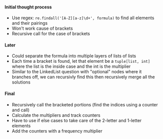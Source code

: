 #### Initial thought process

- Use regex: `re.findall('[A-Z][a-z]\d+', formula)` to find all elements and their pairings
- Won't work cause of brackets
- Recursive call for the case of brackets


#### Later

- Could separate the formula into multiple layers of lists of lists
- Each time a bracket is found, let that element be a `tuple[list, int]` where the list is the inside case and the int is the multiplier
- Similar to the LinkedList question with "optional" nodes where it branches off, we can recursivly find this then recursively merge all the solutions

#### Final

- Recursively call the bracketed portions (find the indices using a counter and call)
- Calculate the multipliers and track counters
- Have to use if else cases to take care of the 2-letter and 1-letter elements
- Add the counters with a frequency multiplier
